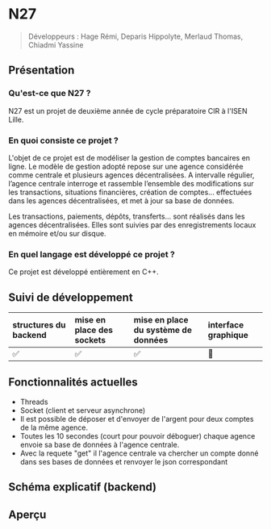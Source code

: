 # N27
>Développeurs : Hage Rémi, Deparis Hippolyte, Merlaud Thomas, Chiadmi Yassine

## Présentation
### Qu'est-ce que N27 ?

N27 est un projet de deuxième année de cycle préparatoire CIR à l'ISEN Lille.

### En quoi consiste ce projet ?

L'objet de ce projet est de modéliser la gestion de comptes bancaires en ligne.
Le modèle de gestion adopté repose sur une agence considérée comme centrale et plusieurs agences décentralisées. A intervalle régulier, l’agence centrale interroge et rassemble l’ensemble des modifications sur les transactions, situations financières, création de comptes... effectuées dans les agences décentralisées, et met à jour sa base de données.

Les transactions, paiements, dépôts, transferts... sont réalisés dans les agences décentralisées. Elles sont suivies par des enregistrements locaux en mémoire et/ou sur disque.

### En quel langage est développé ce projet ?

Ce projet est développé entièrement en C++.

## Suivi de développement

| structures du backend | mise en place des sockets | mise en place du système de données | interface graphique |
| :------- | :------- | :-------- | :------ |
| ✅ | ✅ | ✅ | 🚫 |

## Fonctionnalités actuelles
- Threads
- Socket (client et serveur asynchrone)
- Il est possible de déposer et d'envoyer de l'argent pour deux comptes de la même agence.
- Toutes les 10 secondes (court pour pouvoir déboguer) chaque agence envoie sa base de données à l'agence centrale.
- Avec la requete "get" il l'agence centrale va chercher un compte donné dans ses bases de données et renvoyer le json correspondant

## Schéma explicatif (backend)
## Aperçu
